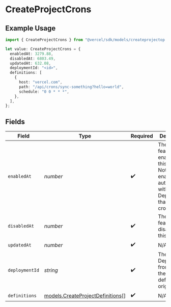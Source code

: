 # CreateProjectCrons

## Example Usage

```typescript
import { CreateProjectCrons } from "@vercel/sdk/models/createprojectop.js";

let value: CreateProjectCrons = {
  enabledAt: 3279.88,
  disabledAt: 6803.49,
  updatedAt: 632.08,
  deploymentId: "<id>",
  definitions: [
    {
      host: "vercel.com",
      path: "/api/crons/sync-something?hello=world",
      schedule: "0 0 * * *",
    },
  ],
};
```

## Fields

| Field                                                                                                                              | Type                                                                                                                               | Required                                                                                                                           | Description                                                                                                                        |
| ---------------------------------------------------------------------------------------------------------------------------------- | ---------------------------------------------------------------------------------------------------------------------------------- | ---------------------------------------------------------------------------------------------------------------------------------- | ---------------------------------------------------------------------------------------------------------------------------------- |
| `enabledAt`                                                                                                                        | *number*                                                                                                                           | :heavy_check_mark:                                                                                                                 | The time the feature was enabled for this project. Note: It enables automatically with the first Deployment that outputs cronjobs. |
| `disabledAt`                                                                                                                       | *number*                                                                                                                           | :heavy_check_mark:                                                                                                                 | The time the feature was disabled for this project.                                                                                |
| `updatedAt`                                                                                                                        | *number*                                                                                                                           | :heavy_check_mark:                                                                                                                 | N/A                                                                                                                                |
| `deploymentId`                                                                                                                     | *string*                                                                                                                           | :heavy_check_mark:                                                                                                                 | The ID of the Deployment from which the definitions originated.                                                                    |
| `definitions`                                                                                                                      | [models.CreateProjectDefinitions](../models/createprojectdefinitions.md)[]                                                         | :heavy_check_mark:                                                                                                                 | N/A                                                                                                                                |
